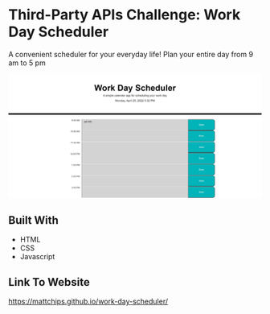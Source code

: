 # Third-Party APIs Challenge: Work Day Scheduler

A convenient scheduler for your everyday life! Plan your entire day from 9 am to 5 pm

![screenshot](images/screenshot.png)

## Built With

* HTML
* CSS
* Javascript

## Link To Website

https://mattchips.github.io/work-day-scheduler/
